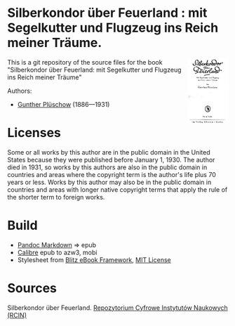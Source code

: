 # Silberkondor über Feuerland : mit Segelkutter und Flugzeug ins Reich meiner Träume.

<img align="right" height="150" src="https://github.com/kogo59/Silberkondor_ueber_Feuerland/blob/main/images/cover.jpg">

This is a git repository of the source files for the book "Silberkondor über Feuerland: mit Segelkutter und Flugzeug ins Reich meiner Träume"

Authors:


* [Gunther Plüschow](https://de.wikipedia.org/wiki/Gunther_Pl%C3%BCschow) (1886—1931)


# Licenses
Some or all works by this author are in the public domain in the United States
because they were published before January 1, 1930. The author died in 1931, so
works by this authors are also in the public domain in countries and areas where
the copyright term is the author's life plus 70 years or less. Works by this
author may also be in the public domain in countries and areas with longer
native copyright terms that apply the rule of the shorter term to foreign works.

# Build
* [Pandoc Markdown](https://pandoc.org/MANUAL.html#pandocs-markdown) => epub
* [Calibre](https://calibre-ebook.com/) epub to azw3, mobi
* Stylesheet from [Blitz eBook Framework](https://friendsofepub.github.io/Blitz/), [MIT License](https://github.com/FriendsOfEpub/Blitz/blob/master/LICENSE)

# Sources
Silberkondor über Feuerland. [Repozytorium Cyfrowe Instytutów Naukowych (RCIN)](https://rcin.org.pl/dlibra/publication/edition/159422/content)






 

